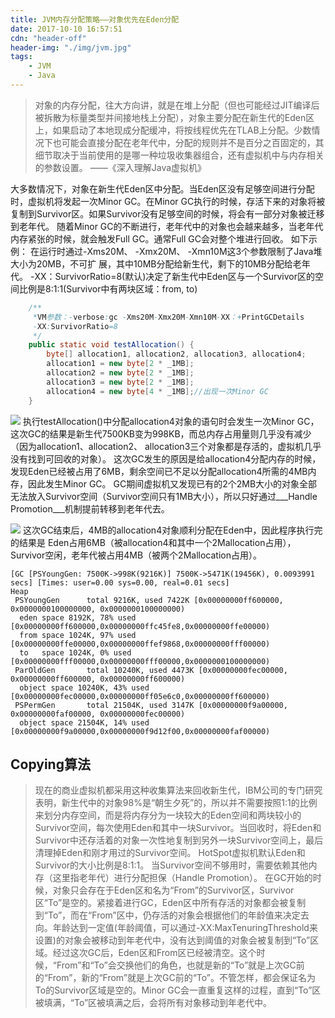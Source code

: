 ```yaml
---
title: JVM内存分配策略——对象优先在Eden分配
date: 2017-10-10 16:57:51
cdn: "header-off"
header-img: "./img/jvm.jpg"
tags:
	- JVM
	- Java
---
```

> 对象的内存分配，往大方向讲，就是在堆上分配（但也可能经过JIT编译后被拆散为标量类型并间接地栈上分配），对象主要分配在新生代的Eden区上，如果启动了本地现成分配缓冲，将按线程优先在TLAB上分配。少数情况下也可能会直接分配在老年代中，分配的规则并不是百分之百固定的，其细节取决于当前使用的是哪一种垃圾收集器组合，还有虚拟机中与内存相关的参数设置。
> ——《深入理解Java虚拟机》

大多数情况下，对象在新生代Eden区中分配。当Eden区没有足够空间进行分配时，虚拟机将发起一次Minor GC。在Minor GC执行的时候，存活下来的对象将被复制到Survivor区。如果Survivor没有足够空间的时候，将会有一部分对象被迁移到老年代。
随着Minor GC的不断进行，老年代中的对象也会越来越多，当老年代内存紧张的时候，就会触发Full GC。通常Full GC会对整个堆进行回收。
如下示例：
   在运行时通过-Xms20M、 -Xmx20M、 -Xmn10M这3个参数限制了Java堆大小为20MB，不可扩
展，其中10MB分配给新生代，剩下的10MB分配给老年代。 -XX：SurvivorRatio=8(默认)决定了新生代中Eden区与一个Survivor区的空间比例是8:1:1(Survivor中有两块区域：from, to)
``` java
	/**
     *VM参数：-verbose:gc -Xms20M-Xmx20M-Xmn10M-XX：+PrintGCDetails
     -XX:SurvivorRatio=8
     */
	public static void testAllocation() {
        byte[] allocation1, allocation2, allocation3, allocation4;
        allocation1 = new byte[2 * _1MB];
        allocation2 = new byte[2 * _1MB];
        allocation3 = new byte[2 * _1MB];
        allocation4 = new byte[4 * _1MB];//出现一次Minor GC
    }
```
![](./img/minorgc1.png)
执行testAllocation()中分配allocation4对象的语句时会发生一次Minor GC，这次GC的结果是新生代7500KB变为998KB，而总内存占用量则几乎没有减少（因为allocation1、allocation2、 allocation3三个对象都是存活的，虚拟机几乎没有找到可回收的对象）。 这次GC发生的原因是给allocation4分配内存的时候，发现Eden已经被占用了6MB，剩余空间已不足以分配allocation4所需的4MB内存，因此发生Minor GC。 GC期间虚拟机又发现已有的2个2MB大小的对象全部无法放入Survivor空间（Survivor空间只有1MB大小），所以只好通过___Handle Promotion___机制提前转移到老年代去。

![](./img/minorgc2.png)
这次GC结束后，4MB的allocation4对象顺利分配在Eden中，因此程序执行完的结果是
Eden占用6MB（被allocation4和其中一个2Mallocation占用），Survivor空闲，老年代被占用4MB（被两个2Mallocation占用）。
``` console
[GC [PSYoungGen: 7500K->998K(9216K)] 7500K->5471K(19456K), 0.0093991 secs] [Times: user=0.00 sys=0.00, real=0.01 secs] 
Heap
 PSYoungGen      total 9216K, used 7422K [0x00000000ff600000, 0x0000000100000000, 0x0000000100000000)
  eden space 8192K, 78% used [0x00000000ff600000,0x00000000ffc45fe8,0x00000000ffe00000)
  from space 1024K, 97% used [0x00000000ffe00000,0x00000000ffef9868,0x00000000fff00000)
  to   space 1024K, 0% used [0x00000000fff00000,0x00000000fff00000,0x0000000100000000)
 ParOldGen       total 10240K, used 4473K [0x00000000fec00000, 0x00000000ff600000, 0x00000000ff600000)
  object space 10240K, 43% used [0x00000000fec00000,0x00000000ff05e6c0,0x00000000ff600000)
 PSPermGen       total 21504K, used 3147K [0x00000000f9a00000, 0x00000000faf00000, 0x00000000fec00000)
  object space 21504K, 14% used [0x00000000f9a00000,0x00000000f9d12f00,0x00000000faf00000)
```
## Copying算法
> 现在的商业虚拟机都采用这种收集算法来回收新生代，IBM公司的专门研究表明，新生代中的对象98%是“朝生夕死”的，所以并不需要按照1:1的比例来划分内存空间，而是将内存分为一块较大的Eden空间和两块较小的Survivor空间，每次使用Eden和其中一块Survivor。当回收时，将Eden和Survivor中还存活着的对象一次性地复制到另外一块Survivor空间上，最后清理掉Eden和刚才用过的Survivor空间。 HotSpot虚拟机默认Eden和Survivor的大小比例是8:1:1。 当Survivor空间不够用时，需要依赖其他内存（这里指老年代）进行分配担保（Handle Promotion）。
> 在GC开始的时候，对象只会存在于Eden区和名为“From”的Survivor区，Survivor区“To”是空的。紧接着进行GC，Eden区中所有存活的对象都会被复制到“To”，而在“From”区中，仍存活的对象会根据他们的年龄值来决定去向。年龄达到一定值(年龄阈值，可以通过-XX:MaxTenuringThreshold来设置)的对象会被移动到年老代中，没有达到阈值的对象会被复制到“To”区域。经过这次GC后，Eden区和From区已经被清空。这个时候，“From”和“To”会交换他们的角色，也就是新的“To”就是上次GC前的“From”，新的“From”就是上次GC前的“To”。不管怎样，都会保证名为To的Survivor区域是空的。Minor GC会一直重复这样的过程，直到“To”区被填满，“To”区被填满之后，会将所有对象移动到年老代中。
